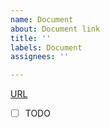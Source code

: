 ```yaml
---
name: Document
about: Document link
title: ''
labels: Document
assignees: ''

---
```


[URL]()

- [ ] TODO
